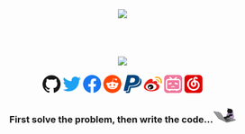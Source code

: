 <div align="center"><a href="https://github.com/lichongjia"><img src="https://gitee.com/lichongjia/image-hosting/raw/master/github_readme/LOGO.svg"></a></div></br></br></br>

<p align="center"><img src="https://profile-counter.glitch.me/lichongjia/count.svg"></p>
<p align="center">
  <a href="https://github.com/lichongjia"><img alt="GitHub" title="GitHub" height="32" width="32" src="./assets/github.svg"></a>
  <a href="https://twitter.com/lichongjia"><img alt="Twitter" title="Twitter" height="32" width="32" src="./assets/twitter.svg"></a>
  <a href="https://www.facebook.com/chonyli"><img alt="Facebook" title="Facebook" height="32" width="32" src="./assets/facebook.svg"></a>
  <a href="https://www.reddit.com/user/chongjialee"><img alt="Reddit" title="Reddit" height="32" width="32" src="./assets/reddit.svg"></a>
  <a href="https://paypal.me/lichongjia"><img alt="PayPal" title="PayPal" height="32" width="32" src="./assets/paypal.svg"></a>
  <a href="https://weibo.com/lichongjia"><img alt="Weibo" title="Weibo" height="32" width="32" src="./assets/weibo.svg"></a>
  <a href="https://space.bilibili.com/33679573"><img alt="Bilibili" title="Bilibili" height="32" width="32" src="./assets/bilibili.svg"></a>
  <a href="https://music.163.com/#/user/home?id=2403956"><img alt="Netease" title="Netease" height="32" width="32" src="./assets/netease.svg"></a>
</p>
<h3 align="center">First solve the problem, then write the code…<img width="40px" src="./assets/code_cat.gif"></h3>

<!--
**lichongjia/lichongjia** is a ✨ _special_ ✨ repository because its `README.md` (this file) appears on your GitHub profile.

Here are some ideas to get you started:

- 🔭 I’m currently working on ...
- 🌱 I’m currently learning ...
- 👯 I’m looking to collaborate on ...
- 🤔 I’m looking for help with ...
- 💬 Ask me about ...
- 📫 How to reach me: ...
- 😄 Pronouns: ...
- ⚡ Fun fact: ...
-->




